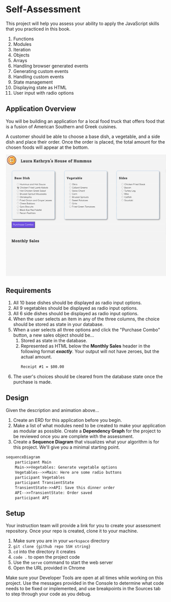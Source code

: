 # Self-Assessment

This project will help you assess your ability to apply the JavaScript skills that you practiced in this book.

1. Functions
1. Modules
1. Iteration
1. Objects
1. Arrays
1. Handling browser generated events
1. Generating custom events
1. Handling custom events
1. State management
1. Displaying state as HTML
1. User input with radio options

## Application Overview

You will be building an application for a local food truck that offers food that is a fusion of American Southern and Greek cuisines.

A customer should be able to choose a base dish, a vegetable, and a side dish and place their order. Once the order is placed, the total amount for the chosen foods will appear at the bottom.

![](./images/book-4-assessment.gif)

## Requirements

1. All 10 base dishes should be displayed as radio input options.
1. All 9 vegetables should be displayed as radio input options.
1. All 6 side dishes should be displayed as radio input options.
1. When the user selects an item in any of the three columns, the choice should be stored as state in your database.
1. When a user selects all three options and click the "Purchase Combo" button, a new sales object should be...
    1. Stored as state in the database.
    1. Represented as HTML below the **Monthly Sales** header in the following format **_exactly_**. Your output will not have zeroes, but the actual amount.
        ```html
        Receipt #1 = $00.00
        ```
1. The user's choices should be cleared from the database state once the purchase is made.

## Design

Given the description and animation above...

1. Create an ERD for this application before you begin.
1. Make a list of what modules need to be created to make your application as modular as possible. Create a **Dependency Graph** for the project to be reviewed once you are complete with the assessment.
1. Create a **Sequence Diagram** that visualizes what your algorithm is for this project. We'll give you a minimal starting point.

```mermaid
sequenceDiagram
    participant Main
    Main->>Vegetables: Generate vegetable options
    Vegetables-->>Main: Here are some radio buttons
    participant Vegetables
    participant TransientState
    TransientState->>API: Save this dinner order
    API-->>TransientState: Order saved
    participant API
```

## Setup

Your instruction team will provide a link for you to create your assessment repository. Once your repo is created, clone it to your machine.

1. Make sure you are in your `workspace` directory
1. `git clone {github repo SSH string}`
1. `cd` into the directory it creates
1. `code .` to open the project code
1. Use the `serve` command to start the web server
1. Open the URL provided in Chrome

Make sure your Developer Tools are open at all times while working on this project. Use the messages provided in the Console to determine what code needs to be fixed or implemented, and use breakpoints in the Sources tab to step through your code as you debug.
